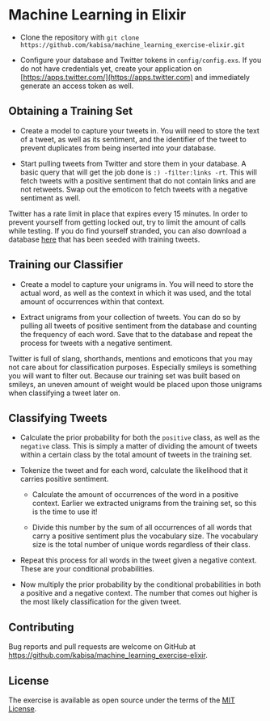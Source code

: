 # Machine Learning in Elixir

* Clone the repository with `git clone https://github.com/kabisa/machine_learning_exercise-elixir.git`

* Configure your database and Twitter tokens in `config/config.exs`. If
  you do not have credentials yet, create your application on [https://apps.twitter.com/](https://apps.twitter.com)
  and immediately generate an access token as well.

## Obtaining a Training Set

* Create a model to capture your tweets in. You will need to store the text of
  a tweet, as well as its sentiment, and the identifier of the tweet to prevent
  duplicates from being inserted into your database.

* Start pulling tweets from Twitter and store them in your database. A basic
  query that will get the job done is `:) -filter:links -rt`. This will fetch
  tweets with a positive sentiment that do not contain links and are not
  retweets. Swap out the emoticon to fetch tweets with a negative sentiment as
  well.

Twitter has a rate limit in place that expires every 15 minutes. In order
to prevent yourself from getting locked out, try to limit the amount of calls
while testing. If you do find yourself stranded, you can also download a database [here](https://github.com/kabisa/machine_learning_exercise-elixir/raw/master/machine_learning_exercise_dev.pg_dump)
that has been seeded with training tweets.

## Training our Classifier

* Create a model to capture your unigrams in. You will need to store the actual
  word, as well as the context in which it was used, and the total amount of
  occurrences within that context.

* Extract unigrams from your collection of tweets. You can do so by pulling all
  tweets of positive sentiment from the database and counting the frequency of
  each word. Save that to the database and repeat the process for tweets with a
  negative sentiment.

Twitter is full of slang, shorthands, mentions and emoticons that you may not
care about for classification purposes. Especially smileys is something you will
want to filter out. Because our training set was built based on smileys, an
uneven amount of weight would be placed upon those unigrams when classifying a
tweet later on.

## Classifying Tweets

* Calculate the prior probability for both the `positive` class, as well as the
  `negative` class. This is simply a matter of dividing the amount of tweets
  within a certain class by the total amount of tweets in the training set.

* Tokenize the tweet and for each word, calculate the likelihood that it carries
  positive sentiment.

  * Calculate the amount of occurrences of the word in a positive context.
    Earlier we extracted unigrams from the training set, so this is the time to
    use it!

  * Divide this number by the sum of all occurrences of all words that carry
    a positive sentiment plus the vocabulary size. The vocabulary size is the
    total number of unique words regardless of their class.

* Repeat this process for all words in the tweet given a negative context. These
  are your conditional probabilities.

* Now multiply the prior probability by the conditional probabilities in both
  a positive and a negative context. The number that comes out higher is the most
  likely classification for the given tweet.

## Contributing

Bug reports and pull requests are welcome on GitHub at https://github.com/kabisa/machine_learning_exercise-elixir.

## License

The exercise is available as open source under the terms of the [MIT License](http://opensource.org/licenses/MIT).
